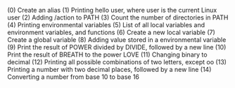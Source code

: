(0) Create an alias
(1) Printing hello user, where user is the current Linux user
(2) Adding /action to PATH
(3) Count the number of directories in PATH
(4) Printing environmental variables
(5) List of all local variables and environment variables, and functions
(6) Create a new local variable
(7) Create a global variable
(8) Adding value stored in a environmental variable
(9) Print the result of POWER divided by DIVIDE, followed by a new line
(10) Print the result of BREATH to the power LOVE
(11) Changing binary to decimal
(12) Printing all possible combinations of two letters, except oo
(13) Printing a number with two decimal places, followed by a new line
(14) Converting  a number from base 10 to base 16
